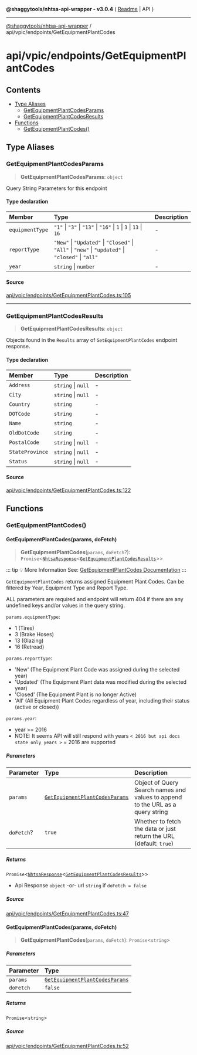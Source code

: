 **@shaggytools/nhtsa-api-wrapper - v3.0.4** ( [Readme](../../../index.md) \| API )

***

[@shaggytools/nhtsa-api-wrapper](../../../modules.md) / api/vpic/endpoints/GetEquipmentPlantCodes

# api/vpic/endpoints/GetEquipmentPlantCodes

## Contents

- [Type Aliases](GetEquipmentPlantCodes.md#type-aliases)
  - [GetEquipmentPlantCodesParams](GetEquipmentPlantCodes.md#getequipmentplantcodesparams)
  - [GetEquipmentPlantCodesResults](GetEquipmentPlantCodes.md#getequipmentplantcodesresults)
- [Functions](GetEquipmentPlantCodes.md#functions)
  - [GetEquipmentPlantCodes()](GetEquipmentPlantCodes.md#getequipmentplantcodes)

## Type Aliases

### GetEquipmentPlantCodesParams

> **GetEquipmentPlantCodesParams**: `object`

Query String Parameters for this endpoint

#### Type declaration

| Member | Type | Description |
| :------ | :------ | :------ |
| `equipmentType` | `"1"` \| `"3"` \| `"13"` \| `"16"` \| `1` \| `3` \| `13` \| `16` | - |
| `reportType` | `"New"` \| `"Updated"` \| `"Closed"` \| `"All"` \| `"new"` \| `"updated"` \| `"closed"` \| `"all"` | - |
| `year` | `string` \| `number` | - |

#### Source

[api/vpic/endpoints/GetEquipmentPlantCodes.ts:105](https://github.com/ShaggyTech/nhtsa-api-wrapper/blob/main/packages/lib/src/api/vpic/endpoints/GetEquipmentPlantCodes.ts#L105)

***

### GetEquipmentPlantCodesResults

> **GetEquipmentPlantCodesResults**: `object`

Objects found in the `Results` array of `GetEquipmentPlantCodes` endpoint response.

#### Type declaration

| Member | Type | Description |
| :------ | :------ | :------ |
| `Address` | `string` \| `null` | - |
| `City` | `string` \| `null` | - |
| `Country` | `string` | - |
| `DOTCode` | `string` | - |
| `Name` | `string` | - |
| `OldDotCode` | `string` | - |
| `PostalCode` | `string` \| `null` | - |
| `StateProvince` | `string` \| `null` | - |
| `Status` | `string` \| `null` | - |

#### Source

[api/vpic/endpoints/GetEquipmentPlantCodes.ts:122](https://github.com/ShaggyTech/nhtsa-api-wrapper/blob/main/packages/lib/src/api/vpic/endpoints/GetEquipmentPlantCodes.ts#L122)

## Functions

### GetEquipmentPlantCodes()

#### GetEquipmentPlantCodes(params, doFetch)

> **GetEquipmentPlantCodes**(`params`, `doFetch`?): `Promise`\<[`NhtsaResponse`](../../types.md#nhtsaresponseresultstype-apitype)\<[`GetEquipmentPlantCodesResults`](GetEquipmentPlantCodes.md#getequipmentplantcodesresults)\>\>

::: tip :bulb: More Information
See: [GetEquipmentPlantCodes Documentation](/guide/vpic/endpoints/get-equipment-plant-codes)
:::

`GetEquipmentPlantCodes` returns assigned Equipment Plant Codes. Can be filtered by Year,
Equipment Type and Report Type.

ALL parameters are required and endpoint will return 404 if there are any undefined keys and/or
values in the query string.

`params.equipmentType`:
- 1 (Tires)
- 3 (Brake Hoses)
- 13 (Glazing)
- 16 (Retread)

`params.reportType`:
- 'New' (The Equipment Plant Code was assigned during the selected year)
- 'Updated' (The Equipment Plant data was modified during the selected year)
- 'Closed' (The Equipment Plant is no longer Active)
- 'All' (All Equipment Plant Codes regardless of year, including their status (active or closed))

`params.year`:
- year >= 2016
- NOTE: It seems API will still respond with years `< 2016 but api docs state only years >` = 2016
  are supported

##### Parameters

| Parameter | Type | Description |
| :------ | :------ | :------ |
| `params` | [`GetEquipmentPlantCodesParams`](GetEquipmentPlantCodes.md#getequipmentplantcodesparams) | Object of Query Search names and values to append to the URL as a query string |
| `doFetch`? | `true` | Whether to fetch the data or just return the URL<br />(default: `true`) |

##### Returns

`Promise`\<[`NhtsaResponse`](../../types.md#nhtsaresponseresultstype-apitype)\<[`GetEquipmentPlantCodesResults`](GetEquipmentPlantCodes.md#getequipmentplantcodesresults)\>\>

- Api Response
`object` -or- url `string` if `doFetch = false`

##### Source

[api/vpic/endpoints/GetEquipmentPlantCodes.ts:47](https://github.com/ShaggyTech/nhtsa-api-wrapper/blob/main/packages/lib/src/api/vpic/endpoints/GetEquipmentPlantCodes.ts#L47)

#### GetEquipmentPlantCodes(params, doFetch)

> **GetEquipmentPlantCodes**(`params`, `doFetch`): `Promise`\<`string`\>

##### Parameters

| Parameter | Type |
| :------ | :------ |
| `params` | [`GetEquipmentPlantCodesParams`](GetEquipmentPlantCodes.md#getequipmentplantcodesparams) |
| `doFetch` | `false` |

##### Returns

`Promise`\<`string`\>

##### Source

[api/vpic/endpoints/GetEquipmentPlantCodes.ts:52](https://github.com/ShaggyTech/nhtsa-api-wrapper/blob/main/packages/lib/src/api/vpic/endpoints/GetEquipmentPlantCodes.ts#L52)
